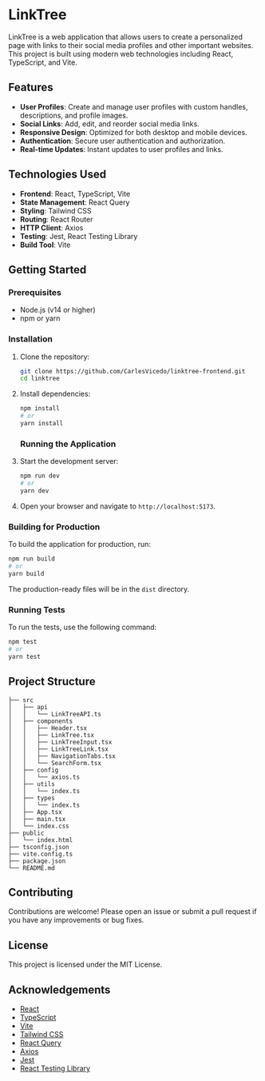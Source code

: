 # LinkTree

LinkTree is a web application that allows users to create a personalized page with links to their social media profiles and other important websites. This project is built using modern web technologies including React, TypeScript, and Vite.

## Features

- **User Profiles**: Create and manage user profiles with custom handles, descriptions, and profile images.
- **Social Links**: Add, edit, and reorder social media links.
- **Responsive Design**: Optimized for both desktop and mobile devices.
- **Authentication**: Secure user authentication and authorization.
- **Real-time Updates**: Instant updates to user profiles and links.

## Technologies Used

- **Frontend**: React, TypeScript, Vite
- **State Management**: React Query
- **Styling**: Tailwind CSS
- **Routing**: React Router
- **HTTP Client**: Axios
- **Testing**: Jest, React Testing Library
- **Build Tool**: Vite

## Getting Started

### Prerequisites

- Node.js (v14 or higher)
- npm or yarn

### Installation

1. Clone the repository:

   ```sh
   git clone https://github.com/CarlesVicedo/linktree-frontend.git
   cd linktree
   ```
  
2. Install dependencies:

   ```sh
   npm install
   # or
   yarn install
   ```

   ### Running the Application

1. Start the development server:

   ```sh
   npm run dev
   # or
   yarn dev
   ```

2. Open your browser and navigate to `http://localhost:5173`.

### Building for Production

To build the application for production, run:

```sh
npm run build
# or
yarn build
```

The production-ready files will be in the `dist` directory.

### Running Tests

To run the tests, use the following command:

```sh
npm test
# or
yarn test
```

## Project Structure

```plaintext
├── src
│   ├── api
│   │   └── LinkTreeAPI.ts
│   ├── components
│   │   ├── Header.tsx
│   │   ├── LinkTree.tsx
│   │   ├── LinkTreeInput.tsx
│   │   ├── LinkTreeLink.tsx
│   │   ├── NavigationTabs.tsx
│   │   └── SearchForm.tsx
│   ├── config
│   │   └── axios.ts
│   ├── utils
│   │   └── index.ts
│   ├── types
│   │   └── index.ts
│   ├── App.tsx
│   ├── main.tsx
│   └── index.css
├── public
│   └── index.html
├── tsconfig.json
├── vite.config.ts
├── package.json
└── README.md
```

## Contributing

Contributions are welcome! Please open an issue or submit a pull request if you have any improvements or bug fixes.

## License

This project is licensed under the MIT License.

## Acknowledgements

- [React](https://reactjs.org/)
- [TypeScript](https://www.typescriptlang.org/)
- [Vite](https://vitejs.dev/)
- [Tailwind CSS](https://tailwindcss.com/)
- [React Query](https://react-query.tanstack.com/)
- [Axios](https://axios-http.com/)
- [Jest](https://jestjs.io/)
- [React Testing Library](https://testing-library.com/docs/react-testing-library/intro/)